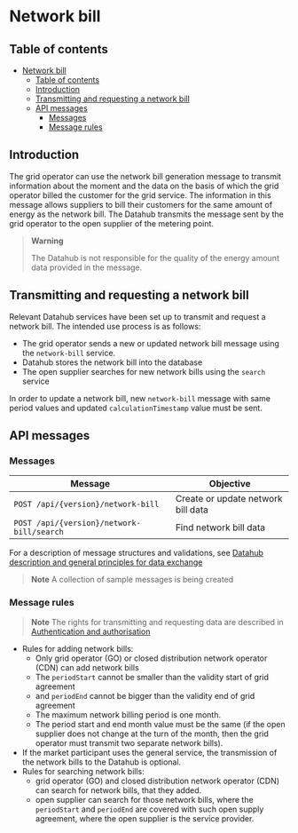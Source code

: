 ﻿# Network bill

## Table of contents

- [Network bill](#network-bill)
  - [Table of contents](#table-of-contents)
  - [Introduction](#introduction)
  - [Transmitting and requesting a network bill](#transmitting-and-requesting-a-network-bill)
  - [API messages](#api-messages)
    - [Messages](#messages)
    - [Message rules](#message-rules)

## Introduction

The grid operator can use the network bill generation message to transmit information about the moment and the data on the basis of which the grid operator billed the customer for the grid service. The information in this message allows suppliers to bill their customers for the same amount of energy as the network bill. The Datahub transmits the message sent by the grid operator to the open supplier of the metering point.

> **Warning**
> 
> The Datahub is not responsible for the quality of the energy amount data provided in the message.

## Transmitting and requesting a network bill

Relevant Datahub services have been set up to transmit and request a network bill. The intended use process is as follows:

- The grid operator sends a new or updated network bill message using the `network-bill` service.
- Datahub stores the network bill into the database
- The open supplier searches for new network bills using the `search` service

In order to update a network bill, new `network-bill` message with same period values and updated `calculationTimestamp` value must be sent.

## API messages

### Messages

| Message                                   | Objective                          |
|-------------------------------------------|------------------------------------|
| `POST /api/{version}/network-bill`        | Create or update network bill data |
| `POST /api/{version}/network-bill/search` | Find network bill data             |

For a description of message structures and validations, see [Datahub description and general principles for data exchange](01-datahub-description-and-general-principles-for-data-exchange.md)

> **Note**
> A collection of sample messages is being created

### Message rules

> **Note**
> The rights for transmitting and requesting data are described in [Authentication and authorisation](03-authentication-and-authorisation.md)

- Rules for adding network bills:
  - Only grid operator (GO) or closed distribution network operator (CDN) can add network bills
  - The `periodStart` cannot be smaller than the validity start of grid agreement
  - and `periodEnd` cannot be bigger than the validity end of grid agreement
  - The maximum network billing period is one month.
  - The period start and end month value must be the same (if the open supplier does not change at the turn of the month, then the grid operator must transmit two separate network bills).
- If the market participant uses the general service, the transmission of the network bills to the Datahub is optional.
- Rules for searching network bills:
  - grid operator (GO) and closed distribution network operator (CDN) can search for network bills, that they added.
  - open supplier can search for those network bills, where the `periodStart` and `periodEnd` are covered with such open supply agreement, where the open supplier is the service provider.
